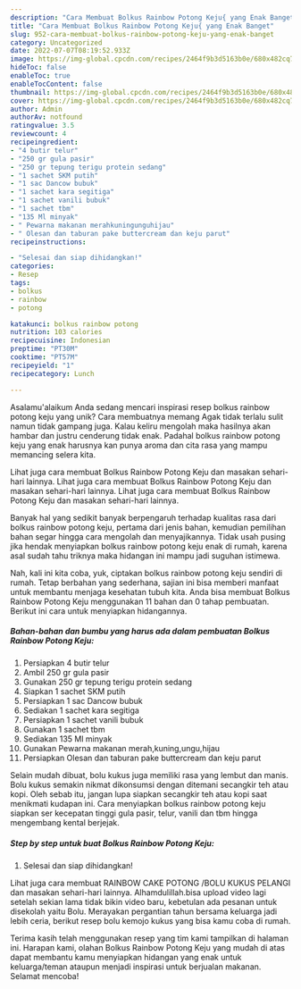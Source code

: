 ```yaml
---
description: "Cara Membuat Bolkus Rainbow Potong Keju{ yang Enak Banget"
title: "Cara Membuat Bolkus Rainbow Potong Keju{ yang Enak Banget"
slug: 952-cara-membuat-bolkus-rainbow-potong-keju-yang-enak-banget
category: Uncategorized
date: 2022-07-07T08:19:52.933Z
image: https://img-global.cpcdn.com/recipes/2464f9b3d5163b0e/680x482cq70/bolkus-rainbow-potong-keju-foto-resep-utama.jpg
hideToc: false
enableToc: true
enableTocContent: false
thumbnail: https://img-global.cpcdn.com/recipes/2464f9b3d5163b0e/680x482cq70/bolkus-rainbow-potong-keju-foto-resep-utama.jpg
cover: https://img-global.cpcdn.com/recipes/2464f9b3d5163b0e/680x482cq70/bolkus-rainbow-potong-keju-foto-resep-utama.jpg
author: Admin
authorAv: notfound
ratingvalue: 3.5
reviewcount: 4
recipeingredient:
- "4 butir telur"
- "250 gr gula pasir"
- "250 gr tepung terigu protein sedang"
- "1 sachet SKM putih"
- "1 sac Dancow bubuk"
- "1 sachet kara segitiga"
- "1 sachet vanili bubuk"
- "1 sachet tbm"
- "135 Ml minyak"
- " Pewarna makanan merahkuningunguhijau"
- " Olesan dan taburan pake buttercream dan keju parut"
recipeinstructions:

- "Selesai dan siap dihidangkan!"
categories:
- Resep
tags:
- bolkus
- rainbow
- potong

katakunci: bolkus rainbow potong 
nutrition: 103 calories
recipecuisine: Indonesian
preptime: "PT30M"
cooktime: "PT57M"
recipeyield: "1"
recipecategory: Lunch

---
```



Asalamu'alaikum Anda sedang mencari inspirasi resep bolkus rainbow potong keju yang unik? Cara membuatnya memang Agak tidak terlalu sulit namun tidak gampang juga. Kalau keliru mengolah maka hasilnya akan hambar dan justru cenderung tidak enak. Padahal bolkus rainbow potong keju yang enak harusnya kan punya aroma dan cita rasa yang mampu memancing selera kita.


Lihat juga cara membuat Bolkus Rainbow Potong Keju dan masakan sehari-hari lainnya. Lihat juga cara membuat Bolkus Rainbow Potong Keju dan masakan sehari-hari lainnya. Lihat juga cara membuat Bolkus Rainbow Potong Keju dan masakan sehari-hari lainnya.

Banyak hal yang sedikit banyak berpengaruh terhadap kualitas rasa dari bolkus rainbow potong keju, pertama dari jenis bahan, kemudian pemilihan bahan segar hingga cara mengolah dan menyajikannya. Tidak usah pusing jika hendak menyiapkan bolkus rainbow potong keju enak di rumah, karena asal sudah tahu triknya maka hidangan ini mampu jadi suguhan istimewa.


Nah, kali ini kita coba, yuk, ciptakan bolkus rainbow potong keju sendiri di rumah. Tetap berbahan yang sederhana, sajian ini bisa memberi manfaat untuk membantu menjaga kesehatan tubuh kita. Anda bisa membuat Bolkus Rainbow Potong Keju menggunakan 11 bahan dan 0 tahap pembuatan. Berikut ini cara untuk menyiapkan hidangannya.

<!--inarticleads1-->

##### Bahan-bahan dan bumbu yang harus ada dalam pembuatan Bolkus Rainbow Potong Keju:

1. Persiapkan 4 butir telur
1. Ambil 250 gr gula pasir
1. Gunakan 250 gr tepung terigu protein sedang
1. Siapkan 1 sachet SKM putih
1. Persiapkan 1 sac Dancow bubuk
1. Sediakan 1 sachet kara segitiga
1. Persiapkan 1 sachet vanili bubuk
1. Gunakan 1 sachet tbm
1. Sediakan 135 Ml minyak
1. Gunakan  Pewarna makanan merah,kuning,ungu,hijau
1. Persiapkan  Olesan dan taburan pake buttercream dan keju parut


Selain mudah dibuat, bolu kukus juga memiliki rasa yang lembut dan manis. Bolu kukus semakin nikmat dikonsumsi dengan ditemani secangkir teh atau kopi. Oleh sebab itu, jangan lupa siapkan secangkir teh atau kopi saat menikmati kudapan ini. Cara menyiapkan bolkus rainbow potong keju siapkan ser kecepatan tinggi gula pasir, telur, vanili dan tbm hingga mengembang kental berjejak. 

<!--inarticleads2-->

##### Step by step untuk buat Bolkus Rainbow Potong Keju:


1. Selesai dan siap dihidangkan!

Lihat juga cara membuat RAINBOW CAKE POTONG /BOLU KUKUS PELANGI dan masakan sehari-hari lainnya. Alhamdulillah.bisa upload video lagi setelah sekian lama tidak bikin video baru, kebetulan ada pesanan untuk disekolah yaitu Bolu. Merayakan pergantian tahun bersama keluarga jadi lebih ceria, berikut resep bolu kemojo kukus yang bisa kamu coba di rumah. 

Terima kasih telah menggunakan resep yang tim kami tampilkan di halaman ini. Harapan kami, olahan Bolkus Rainbow Potong Keju yang mudah di atas dapat membantu kamu menyiapkan hidangan yang enak untuk keluarga/teman ataupun menjadi inspirasi untuk berjualan makanan. Selamat mencoba!
